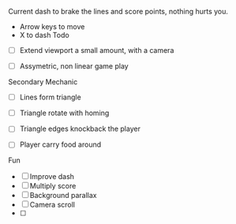 Current
dash to brake the lines and score points, nothing hurts you.
- Arrow keys to move
- X to dash
Todo 
- [ ] Extend viewport a small amount, with a camera
- [ ] Assymetric, non linear game play


Secondary Mechanic
- [ ] Lines form triangle
- [ ] Triangle rotate with homing
- [ ] Triangle edges knockback the player
- [ ] Player carry food around



Fun
- [ ] Improve dash
- [ ] Multiply score
- [ ] Background parallax
- [ ] Camera scroll
- [ ] 
